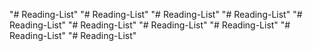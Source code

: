 "# Reading-List" 
"# Reading-List" 
"# Reading-List" 
"# Reading-List" 
"# Reading-List" 
"# Reading-List" 
"# Reading-List" 
"# Reading-List" 
"# Reading-List" 
"# Reading-List" 
